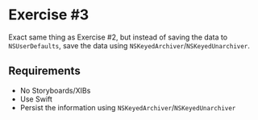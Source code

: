 # Exercise #3

Exact same thing as Exercise #2, but instead of saving the data to `NSUserDefaults`, save
the data using `NSKeyedArchiver`/`NSKeyedUnarchiver`.

## Requirements
- No Storyboards/XIBs
- Use Swift
- Persist the information using `NSKeyedArchiver`/`NSKeyedUnarchiver`

